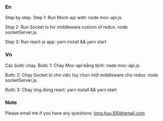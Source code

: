 ### En ####
Step by step.
Step 1: Run Mock-api with: node moc-api.js.

Step 2: Run Socket Io for middleware custom of redux: node socketServer.js.

Step 3: Run react-js app: yarn install && yarn start

### Vn ####
Các bước chạy.
Bước 1: Chay Moc-api bằng lệnh: node moc-api.js.

Bước 2: Chạy Socket Io cho việc tùy chọn một middleware cho redux: node socketServer.js.

Bước 3: Chạy ứng dùng react: yarn install && yarn start

### Note ####
Please email me if you have any questions: long.huu.100@gmail.com
